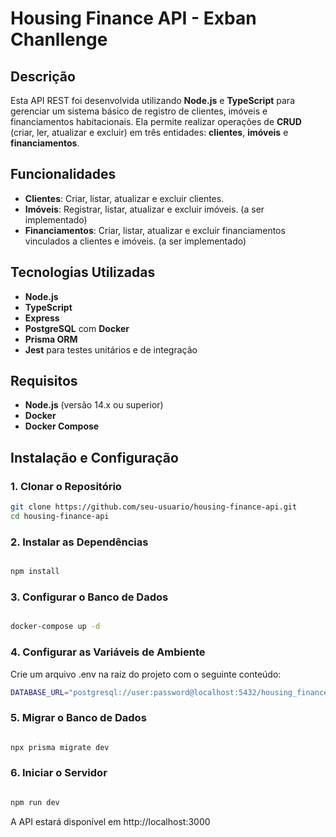 # Housing Finance API - Exban Chanllenge

## Descrição
Esta API REST foi desenvolvida utilizando **Node.js** e **TypeScript** para gerenciar um sistema básico de registro de clientes, imóveis e financiamentos habitacionais. Ela permite realizar operações de **CRUD** (criar, ler, atualizar e excluir) em três entidades: **clientes**, **imóveis** e **financiamentos**.

## Funcionalidades
- **Clientes**: Criar, listar, atualizar e excluir clientes.
- **Imóveis**: Registrar, listar, atualizar e excluir imóveis. (a ser implementado)
- **Financiamentos**: Criar, listar, atualizar e excluir financiamentos vinculados a clientes e imóveis. (a ser implementado)

## Tecnologias Utilizadas
- **Node.js**
- **TypeScript**
- **Express**
- **PostgreSQL** com **Docker**
- **Prisma ORM**
- **Jest** para testes unitários e de integração

## Requisitos
- **Node.js** (versão 14.x ou superior)
- **Docker**
- **Docker Compose**

## Instalação e Configuração

### 1. Clonar o Repositório
```bash
git clone https://github.com/seu-usuario/housing-finance-api.git
cd housing-finance-api

```

### 2. Instalar as Dependências
```bash

npm install
```

### 3. Configurar o Banco de Dados
```bash

docker-compose up -d
```

### 4. Configurar as Variáveis de Ambiente

Crie um arquivo .env na raiz do projeto com o seguinte conteúdo:
```bash
DATABASE_URL="postgresql://user:password@localhost:5432/housing_finance"
```

### 5. Migrar o Banco de Dados
```bash

npx prisma migrate dev
```

### 6. Iniciar o Servidor
```bash

npm run dev
```
A API estará disponível em http://localhost:3000